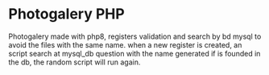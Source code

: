 <h1>Photogalery PHP</h1>

<p>
Photogalery made with php8, registers validation and search by bd mysql to avoid the files with the same name.
when a new register is created, an script search at mysql_db question with the name generated if is founded in the db, the random script will run again.
</p>
